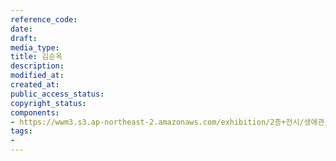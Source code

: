 ```yaml
---
reference_code: 
date: 
draft: 
media_type: 
title: 김순옥
description: 
modified_at: 
created_at: 
public_access_status: 
copyright_status: 
components:
- https://wwm3.s3.ap-northeast-2.amazonaws.com/exhibition/2층+전시/생애관/할머니들/김순옥.JPG
tags:
- 
---
```

